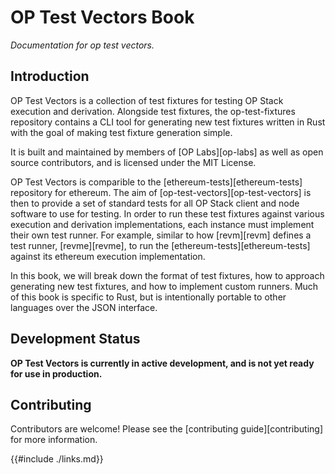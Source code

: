 # OP Test Vectors Book

_Documentation for op test vectors._

## Introduction

OP Test Vectors is a collection of test fixtures for testing OP Stack execution and derivation.
Alongside test fixtures, the op-test-fixtures repository contains a CLI tool for generating new
test fixtures written in Rust with the goal of making test fixture generation simple.

It is built and maintained by members of [OP Labs][op-labs] as well as open source contributors,
and is licensed under the MIT License.

OP Test Vectors is comparible to the [ethereum-tests][ethereum-tests] repository for ethereum.
The aim of [op-test-vectors][op-test-vectors] is then to provide a set of standard tests for all
OP Stack client and node software to use for testing. In order to run these test fixtures against
various execution and derivation implementations, each instance must implement their own test runner.
For example, similar to how [revm][revm] defines a test runner, [revme][revme], to run the
[ethereum-tests][ethereum-tests] against its ethereum execution implementation.

In this book, we will break down the format of test fixtures, how to approach generating new test
fixtures, and how to implement custom runners. Much of this book is specific to Rust, but is
intentionally portable to other languages over the JSON interface.

## Development Status

**OP Test Vectors is currently in active development, and is not yet ready for use in production.**

## Contributing

Contributors are welcome! Please see the [contributing guide][contributing] for more information.

{{#include ./links.md}}
